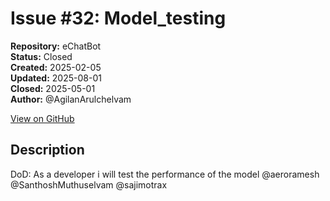 # Issue #32: Model_testing

**Repository:** eChatBot  
**Status:** Closed  
**Created:** 2025-02-05  
**Updated:** 2025-08-01  
**Closed:** 2025-05-01  
**Author:** @AgilanArulchelvam  

[View on GitHub](https://github.com/Simtestlab/eChatBot/issues/32)

## Description

DoD:
As a developer i will test the performance of the model @aeroramesh @SanthoshMuthuselvam @sajimotrax 
